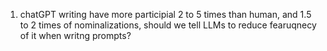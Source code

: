 1. chatGPT writing have more participial 2 to 5 times than human, and 1.5 to 2 times of nominalizations, should we tell LLMs to reduce fearuqnecy of it when writng prompts?
